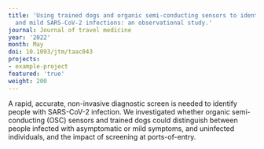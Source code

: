 ```yaml
---
title: 'Using trained dogs and organic semi-conducting sensors to identify asymptomatic
  and mild SARS-CoV-2 infections: an observational study.'
journal: Journal of travel medicine
year: '2022'
month: May
doi: 10.1093/jtm/taac043
projects:
- example-project
featured: 'true'
weight: 200
---
```


A rapid, accurate, non-invasive diagnostic screen is needed to identify people with SARS-CoV-2 infection. We investigated whether organic semi-conducting (OSC) sensors and trained dogs could distinguish between people infected with asymptomatic or mild symptoms, and uninfected individuals, and the impact of screening at ports-of-entry.